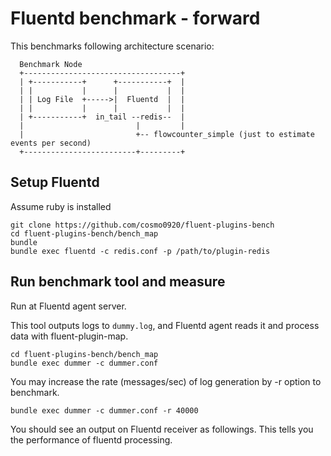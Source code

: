 # Fluentd benchmark - forward

This benchmarks following architecture scenario:

```
  Benchmark Node
  +-----------------------------------+
  | +-----------+      +-----------+  |
  | |           |      |           |  |
  | | Log File  +----->|  Fluentd  |  |
  | |           |      |           |  |
  | +-----------+  in_tail --redis--  |
  |                         |         |
  |                         +-- flowcounter_simple (just to estimate events per second)
  +-------------------------+---------+
```

## Setup Fluentd

Assume ruby is installed

```
git clone https://github.com/cosmo0920/fluent-plugins-bench
cd fluent-plugins-bench/bench_map
bundle
bundle exec fluentd -c redis.conf -p /path/to/plugin-redis
```

## Run benchmark tool and measure

Run at Fluentd agent server.

This tool outputs logs to `dummy.log`, and Fluentd agent reads it and process data with fluent-plugin-map.

```
cd fluent-plugins-bench/bench_map
bundle exec dummer -c dummer.conf
```

You may increase the rate (messages/sec) of log generation by -r option to benchmark.

```
bundle exec dummer -c dummer.conf -r 40000
```

You should see an output on Fluentd receiver as followings. This tells you the performance of fluentd processing.
